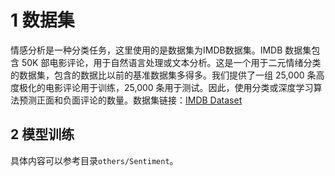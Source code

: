 # 1 数据集

情感分析是一种分类任务，这里使用的是数据集为IMDB数据集。IMDB 数据集包含 50K 部电影评论，用于自然语言处理或文本分析。这是一个用于二元情绪分类的数据集，包含的数据比以前的基准数据集多得多。我们提供了一组 25,000 条高度极化的电影评论用于训练，25,000 条用于测试。因此，使用分类或深度学习算法预测正面和负面评论的数量。数据集链接：[IMDB Dataset](https://www.kaggle.com/datasets/lakshmi25npathi/imdb-dataset-of-50k-movie-reviews?resource=download)

## 2 模型训练

具体内容可以参考目录`others/Sentiment`。



